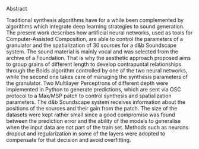 Abstract

Traditional synthesis algorithms have for a while been complemented by algorithms which integrate deep learning strategies to sound generation. The present work describes how artificial neural networks, used as tools for Computer-Assisted Composition, are able to control the parameters of a granulator and the spatialization of 30 sources for a d&b Soundscape system. The sound material is mainly vocal and was selected from the archive of a Foundation. That is why the aesthetic approach proposed aims to group grains of different length to develop contrapuntal relationships through the Boids algorithm controlled by one of the two neural networks, while the second one takes care of managing the synthesis parameters of the granulator. Two Multilayer Perceptrons of different depth were implemented in Python to generate predictions, which are sent via OSC protocol to a Max/MSP patch to control synthesis and spatialization parameters. The d&b Soundscape system receives information about the positions of the sources and their gain from the patch. The size of the datasets were kept rather small since a good compromise was found between the prediction error and the ability of the models to generalise when the input data are not part of the train set. Methods such as neurons dropout and regularization in some of the layers were adopted to compensate for that decision and avoid overfitting.
